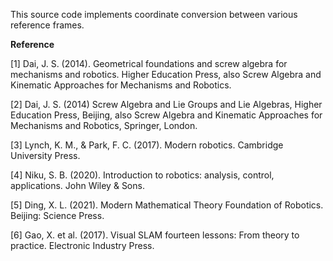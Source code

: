 This source code implements coordinate conversion between various reference frames.


**Reference**

[1]  Dai, J. S. (2014). Geometrical foundations and screw algebra for mechanisms and robotics. Higher Education Press, also Screw Algebra and Kinematic Approaches for Mechanisms and Robotics.

[2] Dai, J. S. (2014) Screw Algebra and Lie Groups and Lie Algebras, Higher Education Press, Beijing, also Screw Algebra and Kinematic Approaches for Mechanisms and Robotics, Springer, London.

[3] Lynch, K. M., & Park, F. C. (2017). Modern robotics. Cambridge University Press.

[4] Niku, S. B. (2020). Introduction to robotics: analysis, control, applications. John Wiley & Sons.

[5] Ding, X. L. (2021). Modern Mathematical Theory Foundation of Robotics. Beijing: Science Press.

[6] Gao, X. et al. (2017). Visual SLAM fourteen lessons: From theory to practice. Electronic Industry Press.
